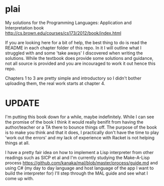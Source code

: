 # plai
My solutions for the Programming Languages: Application and Interpretation book http://cs.brown.edu/courses/cs173/2012/book/index.html

If you are looking here for a bit of help, the best thing to do is read the README in each chapter folder of this repo. In it I will outline what I struggled with and some 'take aways' I discovered when writing the solutions.
While the textbook does provide some solutions and guidance, not all source is provided and you are incouraged to work it out hence this repo.

Chapters 1 to 3 are pretty simple and introductory so I didn't bother uploading them, the real work starts at chapter 4.

# UPDATE
I'm putting this book down for a while, maybe indefinitely.
While I can see the promise of the book I think it would really benifit from having the author/teacher or a TA there to bounce things off.
The purpose of the book is to make you think and that it does, I practically don't have the time to play 'work out the errors' and my lack of experience with Racket is not helping things at all.

I have a pretty fair idea on how to implement a Lisp interpreter from other readings such as SICP et al and I'm currently studying the Make-A-Lisp process https://github.com/kanaka/mal/blob/master/process/guide.md
and using C# (my day to day language and host language of the app I want to build the interpreter for) I'll step through the MAL guide and see what I come up with.
